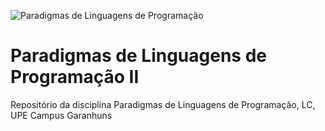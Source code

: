 ![Paradigmas de Linguagens de Programação](https://github.com/cmrevoredo/upe-lc-plp/blob/master/titulo.png?raw=true)
# Paradigmas de Linguagens de Programação II
Repositório da disciplina Paradigmas de Linguagens de Programação, LC, UPE Campus Garanhuns
